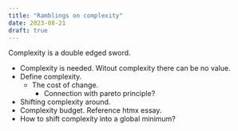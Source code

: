```yaml
---
title: "Ramblings on complexity"
date: 2023-08-21
draft: true
---
```


Complexity is a double edged sword.

- Complexity is needed. Witout complexity there can be no value.
- Define complexity.
  - The cost of change.
    - Connection with pareto principle?
- Shifting complexity around.
- Complexity budget. Reference htmx essay.
- How to shift complexity into a global minimum?
